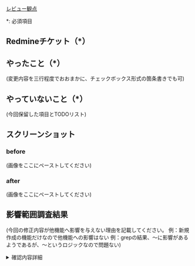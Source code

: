 [レビュー観点]( https://github.com/f-scratch/zelda-docs/blob/master/3.Rules/4.Review/3.SourceReview.md "レビュー観点")

*: 必須項目

## Redmineチケット（*）



## やったこと（*）

(変更内容を三行程度でおおまかに、チェックボックス形式の箇条書きでも可)

## やっていないこと（*）

(今回保留した項目とTODOリスト)


## スクリーンショット

### before

(画像をここにペーストしてください)

### after

(画像をここにペーストしてください)

## 影響範囲調査結果
(今回の修正内容が他機能へ影響を与えない理由を記載してください。
例：新規作成の機能だけなので他機能への影響はない
例：grepの結果、～に影響があるようであるが、～というロジックなので問題ない)
<details>
  <summary>確認内容詳細</summary>

```
(こちらに詳細の確認結果を貼り付けてください)
```

</details>
